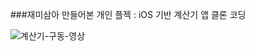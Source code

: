 ###재미삼아 만들어본 개인 플젝 : iOS 기반 계산기 앱 클론 코딩

![계산기-구동-영상](https://github.com/jHoon0223/Calculator/assets/68009530/4da3c5a5-b028-4769-ac7f-12b460fe414a)
